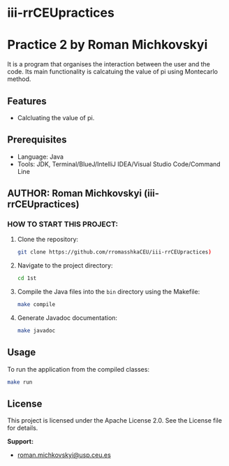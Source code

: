 # iii-rrCEUpractices
# Practice 2 by Roman Michkovskyi




It is a program that organises the interaction between the user and the code. Its main functionality is calcatuing the value of pi using Montecarlo method.
## Features
- Calcluating the value of pi.

## Prerequisites
- Language: Java
- Tools: JDK, Terminal/BlueJ/IntelliJ IDEA/Visual Studio Code/Command Line


## AUTHOR: Roman Michkovskyi (iii-rrCEUpractices)

### HOW TO START THIS PROJECT:

1. Clone the repository:
    ```bash
    git clone https://github.com/rromasshkaCEU/iii-rrCEUpractices)
    ```

2. Navigate to the project directory:
    ```bash
    cd 1st
    ```

3. Compile the Java files into the `bin` directory using the Makefile:
    ```bash
    make compile
    ```

4. Generate Javadoc documentation:
    ```bash
    make javadoc
    ```

## Usage

To run the application from the compiled classes:

```bash
make run
```

## License
This project is licensed under the Apache License 2.0. See the License file for details.

**Support:**
- roman.michkovskyi@usp.ceu.es
